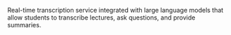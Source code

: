 Real-time transcription service integrated with large language models that allow students to transcribe lectures, ask questions, and provide summaries.
